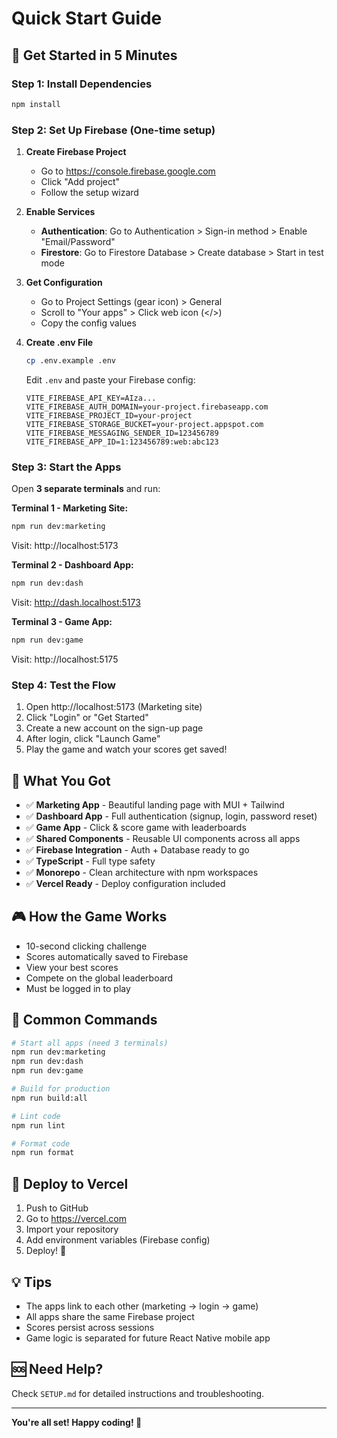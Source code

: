 # Quick Start Guide

## 🚀 Get Started in 5 Minutes

### Step 1: Install Dependencies
```bash
npm install
```

### Step 2: Set Up Firebase (One-time setup)

1. **Create Firebase Project**
   - Go to https://console.firebase.google.com
   - Click "Add project"
   - Follow the setup wizard

2. **Enable Services**
   - **Authentication**: Go to Authentication > Sign-in method > Enable "Email/Password"
   - **Firestore**: Go to Firestore Database > Create database > Start in test mode

3. **Get Configuration**
   - Go to Project Settings (gear icon) > General
   - Scroll to "Your apps" > Click web icon (</>)
   - Copy the config values

4. **Create .env File**
   ```bash
   cp .env.example .env
   ```
   
   Edit `.env` and paste your Firebase config:
   ```env
   VITE_FIREBASE_API_KEY=AIza...
   VITE_FIREBASE_AUTH_DOMAIN=your-project.firebaseapp.com
   VITE_FIREBASE_PROJECT_ID=your-project
   VITE_FIREBASE_STORAGE_BUCKET=your-project.appspot.com
   VITE_FIREBASE_MESSAGING_SENDER_ID=123456789
   VITE_FIREBASE_APP_ID=1:123456789:web:abc123
   ```

### Step 3: Start the Apps

Open **3 separate terminals** and run:

**Terminal 1 - Marketing Site:**
```bash
npm run dev:marketing
```
Visit: http://localhost:5173

**Terminal 2 - Dashboard App:**
```bash
npm run dev:dash
```
Visit: http://dash.localhost:5173

**Terminal 3 - Game App:**
```bash
npm run dev:game
```
Visit: http://localhost:5175

### Step 4: Test the Flow

1. Open http://localhost:5173 (Marketing site)
2. Click "Login" or "Get Started"
3. Create a new account on the sign-up page
4. After login, click "Launch Game"
5. Play the game and watch your scores get saved!

## 📁 What You Got

- ✅ **Marketing App** - Beautiful landing page with MUI + Tailwind
- ✅ **Dashboard App** - Full authentication (signup, login, password reset)
- ✅ **Game App** - Click & score game with leaderboards
- ✅ **Shared Components** - Reusable UI components across all apps
- ✅ **Firebase Integration** - Auth + Database ready to go
- ✅ **TypeScript** - Full type safety
- ✅ **Monorepo** - Clean architecture with npm workspaces
- ✅ **Vercel Ready** - Deploy configuration included

## 🎮 How the Game Works

- 10-second clicking challenge
- Scores automatically saved to Firebase
- View your best scores
- Compete on the global leaderboard
- Must be logged in to play

## 🔧 Common Commands

```bash
# Start all apps (need 3 terminals)
npm run dev:marketing
npm run dev:dash
npm run dev:game

# Build for production
npm run build:all

# Lint code
npm run lint

# Format code
npm run format
```

## 🚢 Deploy to Vercel

1. Push to GitHub
2. Go to https://vercel.com
3. Import your repository
4. Add environment variables (Firebase config)
5. Deploy! 🎉

## 💡 Tips

- The apps link to each other (marketing → login → game)
- All apps share the same Firebase project
- Scores persist across sessions
- Game logic is separated for future React Native mobile app

## 🆘 Need Help?

Check `SETUP.md` for detailed instructions and troubleshooting.

---

**You're all set! Happy coding! 🎉**

